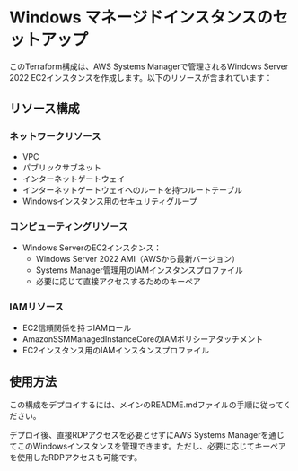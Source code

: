 # Windows マネージドインスタンスのセットアップ

このTerraform構成は、AWS Systems Managerで管理されるWindows Server 2022 EC2インスタンスを作成します。以下のリソースが含まれています：

## リソース構成

### ネットワークリソース
- VPC
- パブリックサブネット
- インターネットゲートウェイ
- インターネットゲートウェイへのルートを持つルートテーブル
- Windowsインスタンス用のセキュリティグループ

### コンピューティングリソース
- Windows ServerのEC2インスタンス：
  - Windows Server 2022 AMI（AWSから最新バージョン）
  - Systems Manager管理用のIAMインスタンスプロファイル
  - 必要に応じて直接アクセスするためのキーペア

### IAMリソース
- EC2信頼関係を持つIAMロール
- AmazonSSMManagedInstanceCoreのIAMポリシーアタッチメント
- EC2インスタンス用のIAMインスタンスプロファイル

## 使用方法

この構成をデプロイするには、メインのREADME.mdファイルの手順に従ってください。

デプロイ後、直接RDPアクセスを必要とせずにAWS Systems Managerを通じてこのWindowsインスタンスを管理できます。ただし、必要に応じてキーペアを使用したRDPアクセスも可能です。